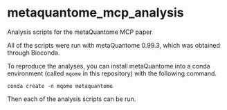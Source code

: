 # metaquantome_mcp_analysis
Analysis scripts for the metaQuantome MCP paper

All of the scripts were run with metaQuantome 0.99.3, which was obtained through Bioconda.

To reproduce the analyses, you can install metaQuantome into a conda environment (called `mqome` in this repository) with the following command.

```
conda create -n mqome metaquantome
```

Then each of the analysis scripts can be run.
